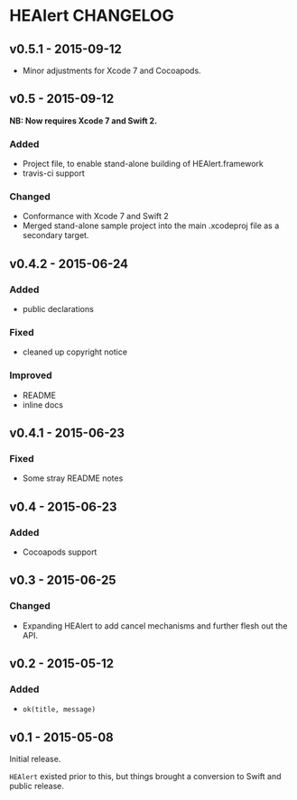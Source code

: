 # HEAlert CHANGELOG

## v0.5.1 - 2015-09-12

* Minor adjustments for Xcode 7 and Cocoapods.


## v0.5 - 2015-09-12

**NB: Now requires Xcode 7 and Swift 2.**

### Added

* Project file, to enable stand-alone building of HEAlert.framework
* travis-ci support

### Changed

* Conformance with Xcode 7 and Swift 2
* Merged stand-alone sample project into the main .xcodeproj file as a secondary target.


## v0.4.2 - 2015-06-24

### Added

* public declarations

### Fixed

* cleaned up copyright notice

### Improved

* README
* inline docs


## v0.4.1 - 2015-06-23

### Fixed

* Some stray README notes


## v0.4 - 2015-06-23

### Added

* Cocoapods support


## v0.3 - 2015-06-25

### Changed

* Expanding HEAlert to add cancel mechanisms and further flesh out the API.


## v0.2 - 2015-05-12

### Added

* `ok(title, message)`


## v0.1 - 2015-05-08

Initial release.

`HEAlert` existed prior to this, but things brought a conversion to Swift and public release.
